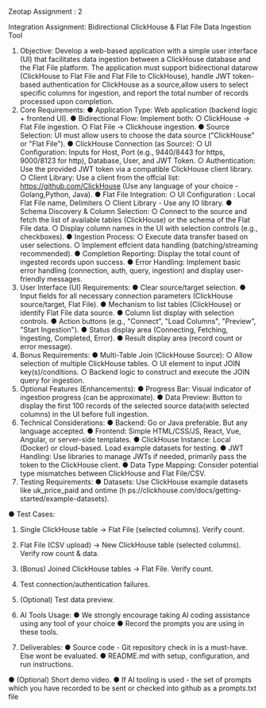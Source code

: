 Zeotap Assignment : 2

Integration Assignment: Bidirectional ClickHouse & Flat File Data
Ingestion Tool
1. Objective:
Develop a web-based application with a simple user interface (UI) that facilitates data
ingestion between a ClickHouse database and the Flat File platform. The application must support bidirectional datarow (ClickHouse to Flat File and Flat File to
ClickHouse), handle JWT token-based authentication for ClickHouse as a source,allow users to select specific columns for ingestion, and report the total number of records processed upon completion.
2. Core Requirements:
● Application Type: Web application (backend logic + frontend UI).
● Bidirectional Flow: Implement both:
○ ClickHouse -> Flat File ingestion.
○ Flat File -> Clickhouse ingestion.
● Source Selection: UI must allow users to choose the data source ("ClickHouse"
or "Flat File").
● ClickHouse Connection (as Source):
○ UI Configuration: Inputs for Host, Port (e.g., 9440/8443 for https, 9000/8123 for http), Database, User, and JWT Token.
○ Authentication: Use the provided JWT token via a compatible ClickHouse
client library.
○ Client Library: Use a client from the offcial list:
https://github.com/ClickHouse (Use any language of your choice - Golang,Python, Java).
● Flat File Integration:
○ UI Configuration : Local Flat File name, Delimiters
○ Client Library - Use any IO library.
● Schema Discovery & Column Selection:
○ Connect to the source and fetch the list of available tables (ClickHouse) or the
schema of the Flat File data.
○ Display column names in the UI with selection controls (e.g., checkboxes).
● Ingestion Process:
○ Execute data transfer based on user selections.
○ Implement effcient data handling (batching/streaming recommended).
● Completion Reporting: Display the total count of ingested records upon
success.
● Error Handling: Implement basic error handling (connection, auth, query,
ingestion) and display user-friendly messages.
3. User Interface (UI) Requirements:
● Clear source/target selection.
● Input fields for all necessary connection parameters (ClickHouse source/target,
Flat File).
● Mechanism to list tables (ClickHouse) or identify Flat File data source.
● Column list display with selection controls.
● Action buttons (e.g., "Connect", "Load Columns", "Preview", "Start Ingestion").
● Status display area (Connecting, Fetching, Ingesting, Completed, Error).
● Result display area (record count or error message).
4. Bonus Requirements:
● Multi-Table Join (ClickHouse Source):
○ Allow selection of multiple ClickHouse tables.
○ UI element to input JOIN key(s)/conditions.
○ Backend logic to construct and execute the JOIN query for ingestion.
5. Optional Features (Enhancements):
● Progress Bar: Visual indicator of ingestion progress (can be approximate).
● Data Preview: Button to display the first 100 records of the selected source data(with selected columns) in the UI before full ingestion.
6. Technical Considerations:
● Backend: Go or Java preferable. But any language accepted.
● Frontend: Simple HTML/CSS/JS, React, Vue, Angular, or server-side templates.
● ClickHouse Instance: Local (Docker) or cloud-based. Load example datasets for
testing.
● JWT Handling: Use libraries to manage JWTs if needed, primarily pass the token
to the ClickHouse client.
● Data Type Mapping: Consider potential type mismatches between ClickHouse
and Flat File/CSV.
7. Testing Requirements:
● Datasets: Use ClickHouse example datasets like uk_price_paid and ontime
(h
ps://clickhouse.com/docs/getting-started/example-datasets).

● Test Cases:
1. Single ClickHouse table -> Flat File (selected columns). Verify count.
2. Flat File (CSV upload) -> New ClickHouse table (selected columns). Verify row count & data.
3. (Bonus) Joined ClickHouse tables -> Flat File. Verify count.
4. Test connection/authentication failures.
5. (Optional) Test data preview.

8. AI Tools Usage:
● We strongly encourage taking AI coding assistance using any tool of your
choice
● Record the prompts you are using in these tools.
9. Deliverables:
● Source code - Git repository check in is a must-have. Else wont be evaluated.
● README.md with setup, configuration, and run instructions.

● (Optional) Short demo video.
● If AI tooling is used - the set of prompts which you have recorded to be sent or
checked into github as a prompts.txt file
